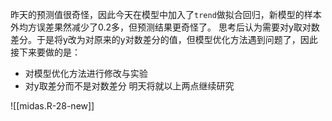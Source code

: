昨天的预测值很奇怪，因此今天在模型中加入了`trend`做拟合回归，新模型的样本外均方误差果然减少了0.2多，但预测结果更奇怪了。
思考后认为需要对y取对数差分。于是将y改为对原来的y对数差分的值，但模型优化方法遇到问题了，因此接下来要做的是：
- 对模型优化方法进行修改与实验
- 对y取差分而不是对数差分
  明天将就以上两点继续研究

![[midas.R-28-new]]